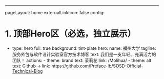 ---
pageLayout: home
externalLinkIcon: false
config:
  # 1. 顶部Hero区（必选，独立展示）
  - type: hero
    full: true
    background: tint-plate
    hero:
      name: 福州大学
      tagline: 服务外包与软件设计实验室官方技术博客
      text: 我们是一支年轻、充满活力的团队！
      actions:
        - theme: brand
          text: 茉莉花
          link: /Molihua/
        - theme: alt
          text: Github →
          link: https://github.com/Preface-lb/SOSD-Official-Technical-Blog
